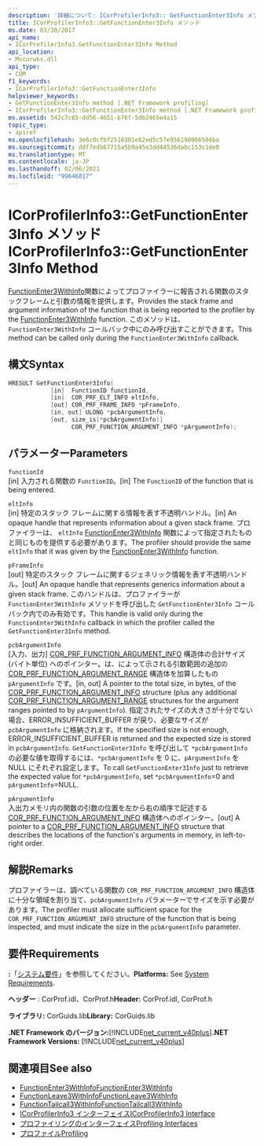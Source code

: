```yaml
---
description: '詳細について: ICorProfilerInfo3:: GetFunctionEnter3Info メソッド'
title: ICorProfilerInfo3::GetFunctionEnter3Info メソッド
ms.date: 03/30/2017
api_name:
- ICorProfilerInfo3.GetFunctionEnter3Info Method
api_location:
- Mscorwks.dll
api_type:
- COM
f1_keywords:
- ICorProfilerInfo3::GetFunctionEnter3Info
helpviewer_keywords:
- GetFunctionEnter3Info method [.NET Framework profiling]
- ICorProfilerInfo3::GetFunctionEnter3Info method [.NET Framework profiling]
ms.assetid: 542c7c65-dd56-4651-b76f-5db2465e4a15
topic_type:
- apiref
ms.openlocfilehash: 3e6c0cfbf2518301e62ed5c57e956190066504ba
ms.sourcegitcommit: ddf7edb67715a5b9a45e3dd44536dabc153c1de0
ms.translationtype: MT
ms.contentlocale: ja-JP
ms.lasthandoff: 02/06/2021
ms.locfileid: "99646817"
---
```

# <a name="icorprofilerinfo3getfunctionenter3info-method"></a><span data-ttu-id="7b781-103">ICorProfilerInfo3::GetFunctionEnter3Info メソッド</span><span class="sxs-lookup"><span data-stu-id="7b781-103">ICorProfilerInfo3::GetFunctionEnter3Info Method</span></span>

<span data-ttu-id="7b781-104">[FunctionEnter3WithInfo](functionenter3withinfo-function.md)関数によってプロファイラーに報告される関数のスタックフレームと引数の情報を提供します。</span><span class="sxs-lookup"><span data-stu-id="7b781-104">Provides the stack frame and argument information of the function that is being reported to the profiler by the [FunctionEnter3WithInfo](functionenter3withinfo-function.md) function.</span></span> <span data-ttu-id="7b781-105">このメソッドは、`FunctionEnter3WithInfo` コールバック中にのみ呼び出すことができます。</span><span class="sxs-lookup"><span data-stu-id="7b781-105">This method can be called only during the `FunctionEnter3WithInfo` callback.</span></span>  
  
## <a name="syntax"></a><span data-ttu-id="7b781-106">構文</span><span class="sxs-lookup"><span data-stu-id="7b781-106">Syntax</span></span>  
  
```cpp  
HRESULT GetFunctionEnter3Info(  
            [in]  FunctionID functionId,
            [in]  COR_PRF_ELT_INFO eltInfo,  
            [out] COR_PRF_FRAME_INFO *pFrameInfo,  
            [in, out] ULONG *pcbArgumentInfo,  
            [out, size_is(*pcbArgumentInfo)]  
                  COR_PRF_FUNCTION_ARGUMENT_INFO *pArgumentInfo);  
```  
  
## <a name="parameters"></a><span data-ttu-id="7b781-107">パラメーター</span><span class="sxs-lookup"><span data-stu-id="7b781-107">Parameters</span></span>  

 `functionId`  
 <span data-ttu-id="7b781-108">[in] 入力される関数の `FunctionID`。</span><span class="sxs-lookup"><span data-stu-id="7b781-108">[in] The `FunctionID` of the function that is being entered.</span></span>  
  
 `eltInfo`  
 <span data-ttu-id="7b781-109">[in] 特定のスタック フレームに関する情報を表す不透明ハンドル。</span><span class="sxs-lookup"><span data-stu-id="7b781-109">[in] An opaque handle that represents information about a given stack frame.</span></span> <span data-ttu-id="7b781-110">プロファイラーは、 `eltInfo` [FunctionEnter3WithInfo](functionenter3withinfo-function.md) 関数によって指定されたものと同じものを提供する必要があります。</span><span class="sxs-lookup"><span data-stu-id="7b781-110">The profiler should provide the same `eltInfo` that it was given by the [FunctionEnter3WithInfo](functionenter3withinfo-function.md) function.</span></span>  
  
 `pFrameInfo`  
 <span data-ttu-id="7b781-111">[out] 特定のスタック フレームに関するジェネリック情報を表す不透明ハンドル。</span><span class="sxs-lookup"><span data-stu-id="7b781-111">[out] An opaque handle that represents generics information about a given stack frame.</span></span> <span data-ttu-id="7b781-112">このハンドルは、プロファイラーが `FunctionEnter3WithInfo` メソッドを呼び出した `GetFunctionEnter3Info` コールバック内でのみ有効です。</span><span class="sxs-lookup"><span data-stu-id="7b781-112">This handle is valid only during the `FunctionEnter3WithInfo` callback in which the profiler called the `GetFunctionEnter3Info` method.</span></span>  
  
 `pcbArgumentInfo`  
 <span data-ttu-id="7b781-113">[入力、出力] [COR_PRF_FUNCTION_ARGUMENT_INFO](cor-prf-function-argument-info-structure.md) 構造体の合計サイズ (バイト単位) へのポインター。は、によって示される引数範囲の追加の [COR_PRF_FUNCTION_ARGUMENT_RANGE](cor-prf-function-argument-range-structure.md) 構造体を加算したもの `pArgumentInfo` です。</span><span class="sxs-lookup"><span data-stu-id="7b781-113">[in, out] A pointer to the total size, in bytes, of the [COR_PRF_FUNCTION_ARGUMENT_INFO](cor-prf-function-argument-info-structure.md) structure (plus any additional [COR_PRF_FUNCTION_ARGUMENT_RANGE](cor-prf-function-argument-range-structure.md) structures for the argument ranges pointed to by `pArgumentInfo`).</span></span> <span data-ttu-id="7b781-114">指定されたサイズの大きさが十分でない場合、ERROR_INSUFFICIENT_BUFFER が戻り、必要なサイズが `pcbArgumentInfo` に格納されます。</span><span class="sxs-lookup"><span data-stu-id="7b781-114">If the specified size is not enough, ERROR_INSUFFICIENT_BUFFER is returned and the expected size is stored in `pcbArgumentInfo`.</span></span> <span data-ttu-id="7b781-115">`GetFunctionEnter3Info` を呼び出して `*pcbArgumentInfo` の必要な値を取得するには、`*pcbArgumentInfo` を 0 に、`pArgumentInfo` を NULL にそれぞれ設定します。</span><span class="sxs-lookup"><span data-stu-id="7b781-115">To call `GetFunctionEnter3Info` just to retrieve the expected value for `*pcbArgumentInfo`, set `*pcbArgumentInfo`=0 and `pArgumentInfo`=NULL.</span></span>  
  
 `pArgumentInfo`  
 <span data-ttu-id="7b781-116">入出力メモリ内の関数の引数の位置を左から右の順序で記述する [COR_PRF_FUNCTION_ARGUMENT_INFO](cor-prf-function-argument-info-structure.md) 構造体へのポインター。</span><span class="sxs-lookup"><span data-stu-id="7b781-116">[out] A pointer to a [COR_PRF_FUNCTION_ARGUMENT_INFO](cor-prf-function-argument-info-structure.md) structure that describes the locations of the function's arguments in memory, in left-to-right order.</span></span>  
  
## <a name="remarks"></a><span data-ttu-id="7b781-117">解説</span><span class="sxs-lookup"><span data-stu-id="7b781-117">Remarks</span></span>  

 <span data-ttu-id="7b781-118">プロファイラーは、調べている関数の `COR_PRF_FUNCTION_ARGUMENT_INFO` 構造体に十分な領域を割り当て、`pcbArgumentInfo` パラメーターでサイズを示す必要があります。</span><span class="sxs-lookup"><span data-stu-id="7b781-118">The profiler must allocate sufficient space for the `COR_PRF_FUNCTION_ARGUMENT_INFO` structure of the function that is being inspected, and must indicate the size in the `pcbArgumentInfo` parameter.</span></span>  
  
## <a name="requirements"></a><span data-ttu-id="7b781-119">要件</span><span class="sxs-lookup"><span data-stu-id="7b781-119">Requirements</span></span>  

 <span data-ttu-id="7b781-120">**:**「[システム要件](../../get-started/system-requirements.md)」を参照してください。</span><span class="sxs-lookup"><span data-stu-id="7b781-120">**Platforms:** See [System Requirements](../../get-started/system-requirements.md).</span></span>  
  
 <span data-ttu-id="7b781-121">**ヘッダー** : CorProf.idl、CorProf.h</span><span class="sxs-lookup"><span data-stu-id="7b781-121">**Header:** CorProf.idl, CorProf.h</span></span>  
  
 <span data-ttu-id="7b781-122">**ライブラリ:** CorGuids.lib</span><span class="sxs-lookup"><span data-stu-id="7b781-122">**Library:** CorGuids.lib</span></span>  
  
 <span data-ttu-id="7b781-123">**.NET Framework のバージョン:**[!INCLUDE[net_current_v40plus](../../../../includes/net-current-v40plus-md.md)]</span><span class="sxs-lookup"><span data-stu-id="7b781-123">**.NET Framework Versions:** [!INCLUDE[net_current_v40plus](../../../../includes/net-current-v40plus-md.md)]</span></span>  
  
## <a name="see-also"></a><span data-ttu-id="7b781-124">関連項目</span><span class="sxs-lookup"><span data-stu-id="7b781-124">See also</span></span>

- [<span data-ttu-id="7b781-125">FunctionEnter3WithInfo</span><span class="sxs-lookup"><span data-stu-id="7b781-125">FunctionEnter3WithInfo</span></span>](functionenter3withinfo-function.md)
- [<span data-ttu-id="7b781-126">FunctionLeave3WithInfo</span><span class="sxs-lookup"><span data-stu-id="7b781-126">FunctionLeave3WithInfo</span></span>](functionleave3withinfo-function.md)
- [<span data-ttu-id="7b781-127">FunctionTailcall3WithInfo</span><span class="sxs-lookup"><span data-stu-id="7b781-127">FunctionTailcall3WithInfo</span></span>](functiontailcall3withinfo-function.md)
- [<span data-ttu-id="7b781-128">ICorProfilerInfo3 インターフェイス</span><span class="sxs-lookup"><span data-stu-id="7b781-128">ICorProfilerInfo3 Interface</span></span>](icorprofilerinfo3-interface.md)
- [<span data-ttu-id="7b781-129">プロファイリングのインターフェイス</span><span class="sxs-lookup"><span data-stu-id="7b781-129">Profiling Interfaces</span></span>](profiling-interfaces.md)
- [<span data-ttu-id="7b781-130">プロファイル</span><span class="sxs-lookup"><span data-stu-id="7b781-130">Profiling</span></span>](index.md)
